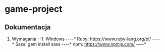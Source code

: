 # game-project

## Dokumentacja

1. Wymagania
--1. Windows
----* Ruby: https://www.ruby-lang.org/pl/
----* Sass: gem install sass
----* npm: https://www.npmjs.com/
----*
